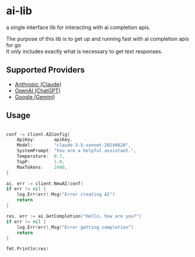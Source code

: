 # ai-lib

a single interface lib for interacting with ai completion apis.

The purpose of this lib is to get up and running fast with ai completion apis for go <br/>
It only includes exactly what is necessary to get text responses.

## Supported Providers

- [Anthropic (Claude)](https://docs.anthropic.com/en/docs/api)
- [OpenAI (ChatGPT)](https://platform.openai.com/docs/api-reference)
- [Google (Gemini)](https://ai.google.dev/gemini-api/docs)

## Usage

```go

conf := client.AIConfig{
    ApiKey:       apiKey,
    Model:        "claude-3-5-sonnet-20240620",
    SystemPrompt: "You are a helpful assistant.",
    Temperature:  0.7,
    TopP:         1.0,
    MaxTokens:    2480,
}

ai, err := client.NewAI(conf)
if err != nil {
    log.Err(err).Msg("Error creating AI")
    return
}

res, err := ai.GetCompletion("Hello, how are you?")
if err != nil {
    log.Err(err).Msg("Error getting completion")
    return
}

fmt.Println(res)

```
